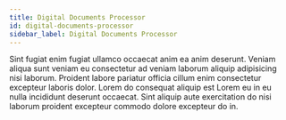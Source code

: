 ```yaml
---
title: Digital Documents Processor
id: digital-documents-processor
sidebar_label: Digital Documents Processor
---
```


Sint fugiat enim fugiat ullamco occaecat anim ea anim deserunt. Veniam aliqua sunt veniam eu consectetur ad veniam laborum aliquip adipisicing nisi laborum. Proident labore pariatur officia cillum enim consectetur excepteur laboris dolor. Lorem do consequat aliquip est Lorem eu in eu nulla incididunt deserunt occaecat. Sint aliquip aute exercitation do nisi laborum proident excepteur commodo dolore excepteur do in.

